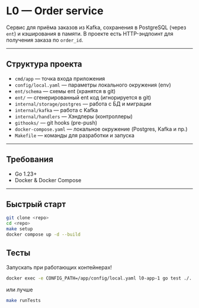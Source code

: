 # L0 — Order service
Сервис для приёма заказов из Kafka, сохранения в PostgreSQL (через `ent`) и кэширования в памяти.
В проекте есть HTTP-эндпоинт для получения заказа по `order_id`.

---

## Структура проекта

- `cmd/app` — точка входа приложения
- `config/local.yaml` — параметры локального окружения (env)
- `ent/schema` — схемы ent (хранятся в git)
- `ent/` — сгенерированный ent код (игнорируется в git)
- `internal/storage/postgres` — работа с БД и миграции
- `internal/kafka` — работа с Kafka
- `internal/handlers` — Хэндлеры (контроллеры)
- `githooks/` — git hooks (pre-push)
- `docker-compose.yaml` — локальное окружение (Postgres, Kafka и пр.)
- `Makefile` — команды для разработки и запуска

---

## Требования

- Go 1.23+
- Docker & Docker Compose

---

## Быстрый старт

```bash
git clone <repo>
cd <repo>
make setup
docker compose up -d --build
```

## Тесты

Запускать при работающих контейнерах!
```bash
docker exec -e CONFIG_PATH=/app/config/local.yaml l0-app-1 go test ./...
```
или лучше
```bash
make runTests
```